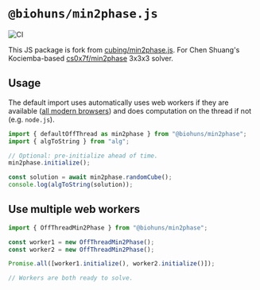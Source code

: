 # `@biohuns/min2phase.js`

![CI](https://github.com/biohuns/min2phase.js/workflows/CI/badge.svg)

This JS package is fork from [cubing/min2phase.js](https://github.com/cubing/min2phase.js). For Chen Shuang's Kociemba-based [cs0x7f/min2phase](https://github.com/cs0x7f/min2phase) 3x3x3 solver.

## Usage

The default import uses automatically uses web workers if they are available ([all modern browsers](https://caniuse.com/#feat=webworkers)) and does computation on the thread if not (e.g. `node.js`).

```js
import { defaultOffThread as min2phase } from "@biohuns/min2phase";
import { algToString } from "alg";

// Optional: pre-initialize ahead of time.
min2phase.initialize();

const solution = await min2phase.randomCube();
console.log(algToString(solution));
```

## Use multiple web workers

```js
import { OffThreadMin2Phase } from "@biohuns/min2phase";

const worker1 = new OffThreadMin2Phase();
const worker2 = new OffThreadMin2Phase();

Promise.all([worker1.initialize(), worker2.initialize()]);

// Workers are both ready to solve.
```
